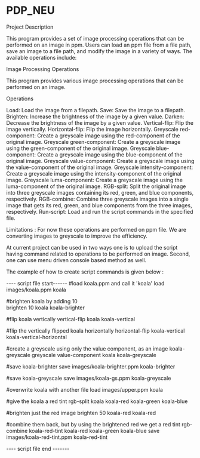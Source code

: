 # PDP_NEU

Project Description

This program provides a set of image processing operations that can be performed on an image in ppm.
Users can load an ppm file from a file path, save an image to a file path, and modify the image in a
variety of ways. The available operations include:

Image Processing Operations

This program provides various image processing operations that can be performed on an image.

Operations

Load: Load the image from a filepath.
Save: Save the image to a filepath.
Brighten: Increase the brightness of the image by a given value.
Darken: Decrease the brightness of the image by a given value.
Vertical-flip: Flip the image vertically.
Horizontal-flip: Flip the image horizontally.
Greyscale red-component: Create a greyscale image using the red-component of the original image.
Greyscale green-component: Create a greyscale image using the green-component of the original image.
Greyscale blue-component: Create a greyscale image using the blue-component of the original image.
Greyscale value-component: Create a greyscale image using the value-component of the original image.
Greyscale intensity-component: Create a greyscale image using the intensity-component of the
original image.
Greyscale luma-component: Create a greyscale image using the luma-component of the original image.
RGB-split: Split the original image into three greyscale images containing its red, green, and blue
components, respectively.
RGB-combine: Combine three greyscale images into a single image that gets its red, green, and blue
components from the three images, respectively.
Run-script: Load and run the script commands in the specified file.

Limitations : For now these operations are performed on
ppm file.
We are converting images to greyscale to improve the efficiency.

At current project can be used in two ways one is to
upload the script having command related to operations to be performed on image.
Second, one can use menu driven console based method as well.

The example of how to create script commands is given below :


---- script file start------
#load koala.ppm and call it 'koala'
load images/koala.ppm koala

#brighten koala by adding 10  
brighten 10 koala koala-brighter

#flip koala vertically
vertical-flip koala koala-vertical

#flip the vertically flipped koala horizontally
horizontal-flip koala-vertical koala-vertical-horizontal

#create a greyscale using only the value component, as an image koala-greyscale
greyscale value-component koala koala-greyscale

#save koala-brighter
save images/koala-brighter.ppm koala-brighter

#save koala-greyscale
save images/koala-gs.ppm koala-greyscale

#overwrite koala with another file
load images/upper.ppm koala

#give the koala a red tint
rgb-split koala koala-red koala-green koala-blue

#brighten just the red image
brighten 50 koala-red koala-red

#combine them back, but by using the brightened red we get a red tint
rgb-combine koala-red-tint koala-red koala-green koala-blue
save images/koala-red-tint.ppm koala-red-tint

---- script file end -------
